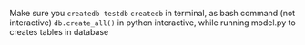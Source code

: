 Make sure you `createdb testdb`
`createdb` in terminal, as bash command (not interactive)
`db.create_all()` in python interactive, while running model.py to creates tables in database